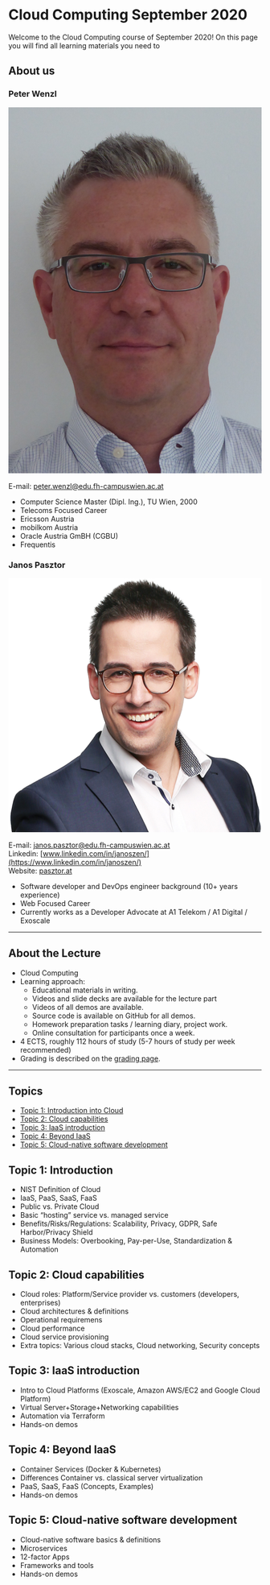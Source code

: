 # Cloud Computing September 2020

Welcome to the Cloud Computing course of September 2020! On this page you will find all learning
materials you need to

## About us

### Peter Wenzl

![](peter-wenzl.jpg)

E-mail: [peter.wenzl@edu.fh-campuswien.ac.at](mailto:peter.wenzl@edu.fh-campuswien.ac.at)

- Computer Science Master (Dipl. Ing.), TU Wien, 2000
- Telecoms Focused Career
- Ericsson Austria
- mobilkom Austria
- Oracle Austria GmBH (CGBU)
- Frequentis

### Janos Pasztor

![](janos-pasztor.png)

E-mail: [janos.pasztor@edu.fh-campuswien.ac.at](mailto:janos.pasztor@edu.fh-campuswien.ac.at) <br />
Linkedin: [www.linkedin.com/in/janoszen/](https://www.linkedin.com/in/janoszen/) <br />
Website: [pasztor.at](https://pasztor.at)

- Software developer and DevOps engineer background (10+ years experience)
- Web Focused Career
- Currently works as a Developer Advocate at A1 Telekom / A1 Digital / Exoscale

---

## About the Lecture

- Cloud Computing
- Learning approach:
  - Educational materials in writing.
  - Videos and slide decks are available for the lecture part
  - Videos of all demos are available.
  - Source code is available on GitHub for all demos.
  - Homework preparation tasks / learning diary, project work.
  - Online consultation for participants once a week.
- 4 ECTS, roughly 112 hours of study (5-7 hours of study per week recommended)
- Grading is described on the [grading page](course/grading/index.md).

---

## Topics

- [Topic 1: Introduction into Cloud](lectures/1-cloud-intro/index.md)
- [Topic 2: Cloud capabilities](lectures/2-capabilities/index.md)
- [Topic 3: IaaS introduction](lectures/3-iaas/index.md)
- [Topic 4: Beyond IaaS](lectures/4-xaas/index.md)
- [Topic 5: Cloud-native software development](lectures/5-cloud-native/index.md)

## Topic 1: Introduction

- NIST Definition of Cloud
- IaaS, PaaS, SaaS, FaaS
- Public vs. Private Cloud
- Basic “hosting” service vs. managed service
- Benefits/Risks/Regulations: Scalability, Privacy, GDPR, Safe Harbor/Privacy Shield
- Business Models: Overbooking, Pay-per-Use, Standardization & Automation

## Topic 2: Cloud capabilities

- Cloud roles: Platform/Service provider vs. customers (developers, enterprises)
- Cloud architectures & definitions
- Operational requiremens
- Cloud performance
- Cloud service provisioning
- Extra topics: Various cloud stacks, Cloud networking, Security concepts

## Topic 3: IaaS introduction

- Intro to Cloud Platforms (Exoscale, Amazon AWS/EC2 and Google Cloud Platform)
- Virtual Server+Storage+Networking capabilities
- Automation via Terraform
- Hands-on demos

## Topic 4: Beyond IaaS

- Container Services (Docker & Kubernetes)
- Differences Container vs. classical server virtualization
- PaaS, SaaS, FaaS (Concepts, Examples)
- Hands-on demos

## Topic 5: Cloud-native software development

- Cloud-native software basics & definitions
- Microservices
- 12-factor Apps
- Frameworks and tools
- Hands-on demos
